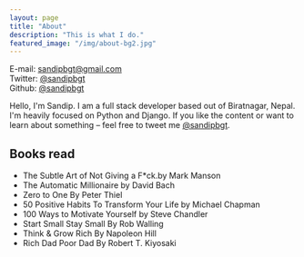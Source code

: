 ```yaml
---
layout: page
title: "About"
description: "This is what I do."
featured_image: "/img/about-bg2.jpg"
---
```


E-mail: <a href="mailto:sandipbgt@gmail.com">sandipbgt@gmail.com</a> <br>
Twitter: <a href="https://twitter.com/sandipbgt">@sandipbgt</a> <br>
Github: <a href="https://github.com/sandipbgt">@sandipbgt</a> <br>

Hello, I'm Sandip. I am a full stack developer based out of Biratnagar, Nepal. I'm heavily focused on Python and Django.
If you like the content or want to learn about something – feel free to tweet me <a href="https://twitter.com/sandipbgt">@sandipbgt</a>.

## Books read

* The Subtle Art of Not Giving a F*ck.by Mark Manson
* The Automatic Millionaire by David Bach
* Zero to One By Peter Thiel
* 50 Positive Habits To Transform Your Life by Michael Chapman
* 100 Ways to Motivate Yourself by Steve Chandler
* Start Small Stay Small By Rob Walling
* Think & Grow Rich By Napoleon Hill
* Rich Dad Poor Dad By Robert T. Kiyosaki